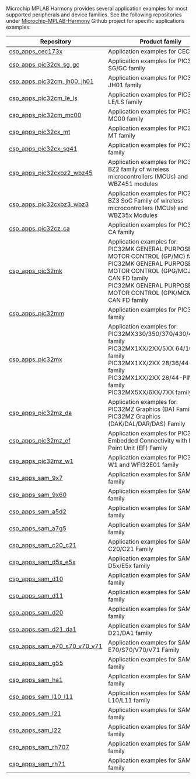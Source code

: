 Microchip MPLAB Harmony provides several application examples for most supported peripherals and device families. See the following repositories under [Microchip-MPLAB-Harmony](https://github.com/Microchip-MPLAB-Harmony) Github project for specific applications examples:

| Repository | Product family |
| ---------- | -------------- |
| [csp_apps_cec173x](https://github.com/Microchip-MPLAB-Harmony/csp_apps_cec173x) | Application examples for CEC1736 |
| [csp_apps_pic32ck_sg_gc](https://github.com/Microchip-MPLAB-Harmony/csp_apps_pic32ck_sg_gc) | Application examples for PIC32CK-SG/GC family |
| [csp_apps_pic32cm_jh00_jh01](https://github.com/Microchip-MPLAB-Harmony/csp_apps_pic32cm_jh00_jh01) | Application examples for PIC32CM JH01 family |
| [csp_apps_pic32cm_le_ls](https://github.com/Microchip-MPLAB-Harmony/csp_apps_pic32cm_le_ls) | Application examples for PIC32CM LE/LS family |
| [csp_apps_pic32cm_mc00](https://github.com/Microchip-MPLAB-Harmony/csp_apps_pic32cm_mc00) | Application examples for PIC32CM MC00 family |
| [csp_apps_pic32cx_mt](https://github.com/Microchip-MPLAB-Harmony/csp_apps_pic32cx_mt) | Application examples for PIC32CX MT family |
| [csp_apps_pic32cx_sg41](https://github.com/Microchip-MPLAB-Harmony/csp_apps_pic32cx_sg41) | Application examples for PIC32CX SG family |
| [csp_apps_pic32cxbz2_wbz45](https://github.com/Microchip-MPLAB-Harmony/csp_apps_pic32cxbz2_wbz45) | Application examples for PIC32CX-BZ2 family of wireless microcontrollers (MCUs) and WBZ451 modules |
| [csp_apps_pic32cxbz3_wbz3](https://github.com/Microchip-MPLAB-Harmony/csp_apps_pic32cxbz3_wbz3) | Application examples for PIC32CX-BZ3 SoC Family of wireless microcontrollers (MCUs) and WBZ35x Modules |
| [csp_apps_pic32cz_ca](https://github.com/Microchip-MPLAB-Harmony/csp_apps_pic32cz_ca) | Application examples for PIC32CZ-CA family |
| [csp_apps_pic32mk](https://github.com/Microchip-MPLAB-Harmony/csp_apps_pic32mk) | Application examples for: <br> PIC32MK GENERAL PURPOSE AND MOTOR CONTROL (GP/MC) family <br> PIC32MK GENERAL PURPOSE AND MOTOR CONTROL (GPG/MCJ) WITH CAN FD family <br> PIC32MK GENERAL PURPOSE AND MOTOR CONTROL (GPK/MCM) WITH CAN FD family |
| [csp_apps_pic32mm](https://github.com/Microchip-MPLAB-Harmony/csp_apps_pic32mm) | Application examples for PIC32MM family |
| [csp_apps_pic32mx](https://github.com/Microchip-MPLAB-Harmony/csp_apps_pic32mx) | Application examples for: <br> PIC32MX330/350/370/430/450/470 family <br> PIC32MX1XX/2XX/5XX 64/100-PIN family <br> PIC32MX1XX/2XX 28/36/44-PIN family <br> PIC32MX1XX/2XX 28/44-PIN XLP family <br> PIC32MX5XX/6XX/7XX  family |
| [csp_apps_pic32mz_da](https://github.com/Microchip-MPLAB-Harmony/csp_apps_pic32mz_da) | Application examples for: <br> PIC32MZ Graphics (DA) Family <br> PIC32MZ Graphics (DAK/DAL/DAR/DAS) Family |
| [csp_apps_pic32mz_ef](https://github.com/Microchip-MPLAB-Harmony/csp_apps_pic32mz_ef) | Application examples for PIC32MZ Embedded Connectivity with Floating Point Unit (EF) Family |
| [csp_apps_pic32mz_w1](https://github.com/Microchip-MPLAB-Harmony/csp_apps_pic32mz_w1) | Application examples for PIC32MZ W1 and WFI32E01 family|
| [csp_apps_sam_9x7](https://github.com/Microchip-MPLAB-Harmony/csp_apps_sam_9x7) | Application examples for SAM 9X7 family|
| [csp_apps_sam_9x60](https://github.com/Microchip-MPLAB-Harmony/csp_apps_sam_9x60) | Application examples for SAM9X60 family |
| [csp_apps_sam_a5d2](https://github.com/Microchip-MPLAB-Harmony/csp_apps_sam_a5d2) | Application examples for SAMA5D2 family |
| [csp_apps_sam_a7g5](https://github.com/Microchip-MPLAB-Harmony/csp_apps_sam_a7g5) | Application examples for SAMA7G5 family |
| [csp_apps_sam_c20_c21](https://github.com/Microchip-MPLAB-Harmony/csp_apps_sam_c20_c21) | Application examples for SAM C20/C21 Family |
| [csp_apps_sam_d5x_e5x](https://github.com/Microchip-MPLAB-Harmony/csp_apps_sam_d5x_e5x) | Application examples for SAM D5x/E5x family|
| [csp_apps_sam_d10](https://github.com/Microchip-MPLAB-Harmony/csp_apps_sam_d10) | Application examples for SAM D10 family |
| [csp_apps_sam_d11](https://github.com/Microchip-MPLAB-Harmony/csp_apps_sam_d11) | Application examples for SAM D11 family |
| [csp_apps_sam_d20](https://github.com/Microchip-MPLAB-Harmony/csp_apps_sam_d20) | Application examples for SAM D20 family|
| [csp_apps_sam_d21_da1](https://github.com/Microchip-MPLAB-Harmony/csp_apps_sam_d21_da1) | Application examples for SAM D21/DA1 family|
| [csp_apps_sam_e70_s70_v70_v71](https://github.com/Microchip-MPLAB-Harmony/csp_apps_sam_e70_s70_v70_v71) | Application examples for SAM E70/S70/V70/V71 Family |
| [csp_apps_sam_g55](https://github.com/Microchip-MPLAB-Harmony/csp_apps_sam_g55) | Application examples for  SAM G55 family|
| [csp_apps_sam_ha1](https://github.com/Microchip-MPLAB-Harmony/csp_apps_sam_ha1) | Application examples for SAM HA1 family |
| [csp_apps_sam_l10_l11](https://github.com/Microchip-MPLAB-Harmony/csp_apps_sam_l10_l11) | Application examples for SAM L10/L11 family |
| [csp_apps_sam_l21](https://github.com/Microchip-MPLAB-Harmony/csp_apps_sam_l21) | Application examples for SAM L21 family|
| [csp_apps_sam_l22](https://github.com/Microchip-MPLAB-Harmony/csp_apps_sam_l22) | Application examples for SAM L22 family |
| [csp_apps_sam_rh707](https://github.com/Microchip-MPLAB-Harmony/csp_apps_sam_rh707) | Application examples for SAMRH707 family |
| [csp_apps_sam_rh71](https://github.com/Microchip-MPLAB-Harmony/csp_apps_sam_rh71) | Application examples for SAMRH71 family |

